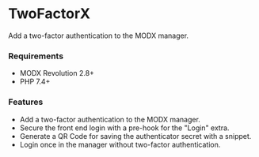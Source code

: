 # TwoFactorX

Add a two-factor authentication to the MODX manager.

### Requirements

* MODX Revolution 2.8+
* PHP 7.4+

### Features

* Add a two-factor authentication to the MODX manager.
* Secure the front end login with a pre-hook for the "Login" extra.
* Generate a QR Code for saving the authenticator secret with a snippet.
* Login once in the manager without two-factor authentication.
